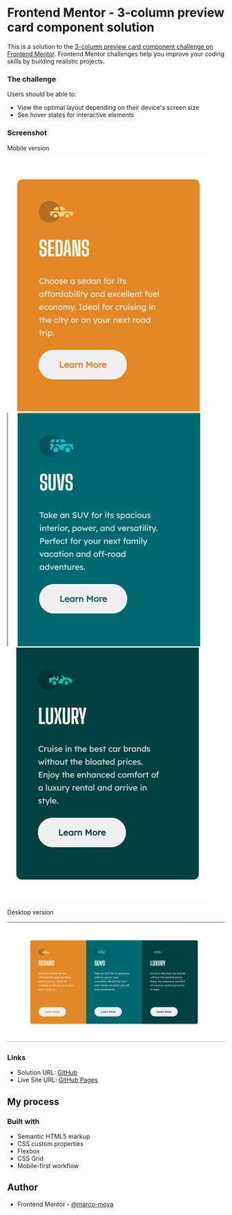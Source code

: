 # Frontend Mentor - 3-column preview card component solution

This is a solution to the [3-column preview card component challenge on Frontend Mentor](https://www.frontendmentor.io/challenges/3column-preview-card-component-pH92eAR2-). Frontend Mentor challenges help you improve your coding skills by building realistic projects.

### The challenge

Users should be able to:

- View the optimal layout depending on their device's screen size
- See hover states for interactive elements

### Screenshot

Mobile version

![](./design/screenshot-mobile1.png)
![](./design/screenshot-mobile2.png)
![](./design/screenshot-mobile3.png)

Desktop version

![](./design/screenshot-desktop.png)

### Links

- Solution URL: [GitHub](https://github.com/marco-moya/3-column-preview-card-component)
- Live Site URL: [GitHub Pages](https://marco-moya.github.io/3-column-preview-card-component)

## My process

### Built with

- Semantic HTML5 markup
- CSS custom properties
- Flexbox
- CSS Grid
- Mobile-first workflow

## Author

- Frontend Mentor - [@marco-moya](https://www.frontendmentor.io/profile/marco-moya)
